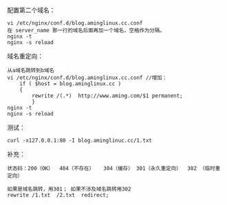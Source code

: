 
配置第二个域名：

	vi /etc/nginx/conf.d/blog.aminglinux.cc.conf
	在 server_name 那一行的域名后面再加一个域名，空格作为分隔。
	nginx -t
	nginx -s reload

域名重定向：

	从a域名跳转到b域名
	vi /etc/nginx/conf.d/blog.aminglinux.cc.conf //增加：
	    if ( $host = blog.aminglinux.cc )
	    {
        	rewrite /(.*)  http://www.aming.com/$1 permanent;
    	    }
	nginx -t
	nginx -s reload

测试：

	curl -x127.0.0.1:80 -I blog.aminglinuc.cc/1.txt 



补充：

	状态码：200（OK）  404（不存在）   304（缓存） 301（永久重定向）  302 （临时重定向）

	如果是域名跳转，用301； 如果不涉及域名跳转用302
	rewrite /1.txt  /2.txt  redirect;

